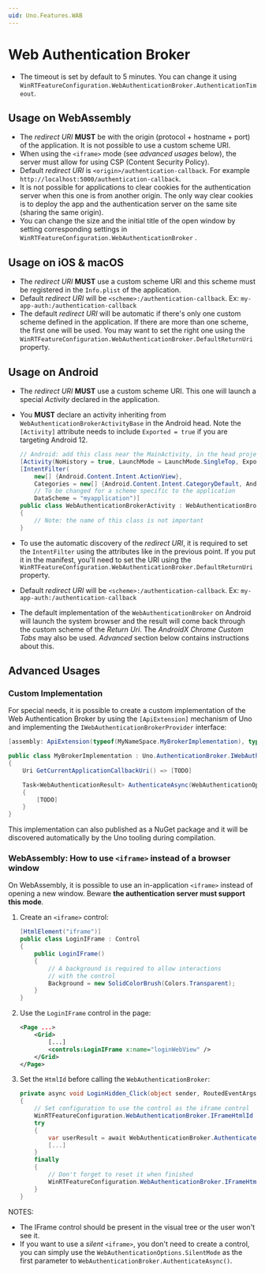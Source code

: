 ```yaml
---
uid: Uno.Features.WAB
---
```


# Web Authentication Broker

* The timeout is set by default to 5 minutes. You can change it using `WinRTFeatureConfiguration.WebAuthenticationBroker.AuthenticationTimeout`.

## Usage on WebAssembly

* The *redirect URI* **MUST** be with the origin (protocol + hostname + port) of the application. It is not possible to use a custom scheme URI.
* When using the `<iframe>` mode (see *advanced usages* below), the server must allow for using CSP (Content Security Policy).
* Default *redirect URI* is `<origin>/authentication-callback`. For example `http://localhost:5000/authentication-callback`.
* It is not possible for applications to clear cookies for the authentication server when this one is from another origin. The only way clear cookies is to deploy the app and the authentication server on the same site (sharing the same origin).
* You can change the size and the initial title of the open window by setting corresponding settings in `WinRTFeatureConfiguration.WebAuthenticationBroker` .

## Usage on iOS & macOS

* The *redirect URI* **MUST** use a custom scheme URI and this scheme must be registered in the `Info.plist` of the application.
* Default *redirect URI* will be `<scheme>:/authentication-callback`. Ex: `my-app-auth:/authentication-callback`
* The default *redirect URI* will be automatic if there's only one custom scheme defined in the application. If there are more than one scheme, the first one will be used. You may want to set the right one using the `WinRTFeatureConfiguration.WebAuthenticationBroker.DefaultReturnUri` property.

## Usage on Android

* The *redirect URI* **MUST** use a custom scheme URI. This one will launch a special *Activity* declared in the application.

* You **MUST** declare an activity inheriting from `WebAuthenticationBrokerActivityBase` in the Android head. Note the `[Activity]` attribute needs to include `Exported = true` if you are targeting Android 12.

  ```csharp
  // Android: add this class near the MainActivity, in the head project
  [Activity(NoHistory = true, LaunchMode = LaunchMode.SingleTop, Exported = true)]
  [IntentFilter(
      new[] {Android.Content.Intent.ActionView},
      Categories = new[] {Android.Content.Intent.CategoryDefault, Android.Content.Intent.CategoryBrowsable},
      // To be changed for a scheme specific to the application
      DataScheme = "myapplication")]
  public class WebAuthenticationBrokerActivity : WebAuthenticationBrokerActivityBase
  {
      // Note: the name of this class is not important
  }
  ```

* To use the automatic discovery of the *redirect URI*, it is required to set the `IntentFilter` using the attributes like in the previous point. If you put it in the manifest, you'll need to set the URI using the `WinRTFeatureConfiguration.WebAuthenticationBroker.DefaultReturnUri` property.

* Default *redirect URI* will be `<scheme>:/authentication-callback`. Ex: `my-app-auth:/authentication-callback`

* The default implementation of the `WebAuthenticationBroker` on Android will launch the system browser and the result will come back through the custom scheme of the *Return Uri*. The *AndroidX Chrome Custom Tabs* may also be used. *Advanced* section below contains instructions about this.

## Advanced Usages

### Custom Implementation

For special needs, it is possible to create a custom implementation of the Web Authentication Broker by using the `[ApiExtension]` mechanism of Uno and implementing the `IWebAuthenticationBrokerProvider` interface:

```csharp
[assembly: ApiExtension(typeof(MyNameSpace.MyBrokerImplementation), typeof(Uno.AuthenticationBroker.IWebAuthenticationBrokerProvider))]

public class MyBrokerImplementation : Uno.AuthenticationBroker.IWebAuthenticationBrokerProvider
{
    Uri GetCurrentApplicationCallbackUri() => [TODO]

    Task<WebAuthenticationResult> AuthenticateAsync(WebAuthenticationOptions options, Uri requestUri, Uri callbackUri, CancellationToken ct)
    {
        [TODO]
    }
}
```

This implementation can also published as a NuGet package and it will be discovered automatically by the Uno tooling during compilation.

### WebAssembly: How to use `<iframe>` instead of a browser window

On WebAssembly, it is possible to use an in-application `<iframe>` instead of opening a new window. Beware **the authentication server must support this mode**.

1. Create an `<iframe>` control:

   ```csharp
   [HtmlElement("iframe")]
   public class LoginIFrame : Control
   {
       public LoginIFrame()
       {
           // A background is required to allow interactions
           // with the control
           Background = new SolidColorBrush(Colors.Transparent);
       }
   }
   ```

2. Use the `LoginIFrame` control in the page:

   ```xml
   <Page ...>
       <Grid>
           [...]
           <controls:LoginIFrame x:name="loginWebView" />
       </Grid>
   </Page>
   ```

3. Set the `HtmlId` before calling the `WebAuthenticationBroker`:

   ```csharp
   private async void LoginHidden_Click(object sender, RoutedEventArgs e)
   {
       // Set configuration to use the control as the iframe control
       WinRTFeatureConfiguration.WebAuthenticationBroker.IFrameHtmlId = loginWebView.GetHtmlId();
       try
       {
           var userResult = await WebAuthenticationBroker.AuthenticateAsync(WebAuthenticationOptions.None, _startUri);
           [...]
       }
       finally
       {
           // Don't forget to reset it when finished
           WinRTFeatureConfiguration.WebAuthenticationBroker.IFrameHtmlId = null;
       }
   }
   ```

NOTES:

* The IFrame control should be present in the visual tree or the user won't see it.
* If you want to use a *silent* `<iframe>`, you don't need to create a control, you can simply use the `WebAuthenticationOptions.SilentMode` as the first parameter to `WebAuthenticationBroker.AuthenticateAsync()`.
